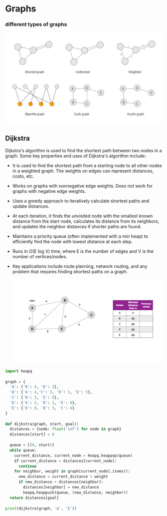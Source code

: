 # Graphs
### different types of graphs
![graph-types](assets/types-of-graphs.png)

## Dijkstra
Dijkstra's algorithm is used to find the shortest path between two nodes in a graph. Some key properties and uses of Dijkstra's algorithm include:

* It is used to find the shortest path from a starting node to all other nodes in a weighted graph. The weights on edges can represent distances, costs, etc.
* Works on graphs with nonnegative edge weights. Does not work for graphs with negative edge weights.
* Uses a greedy approach to iteratively calculate shortest paths and update distances.
* At each iteration, it finds the unvisited node with the smallest known distance from the start node, calculates its distance from its neighbors, and updates the neighbor distances if shorter paths are found.
* Maintains a priority queue (often implemented with a min heap) to efficiently find the node with lowest distance at each step.
* Runs in O(E log V) time, where E is the number of edges and V is the number of vertices/nodes.
* Key applications include route planning, network routing, and any problem that requires finding shortest paths on a graph.
  
  ![dijkstra-2](assets/dijkstra-2.gif)
  
```Python
import heapq

graph = {
  'A': {'B': 4, 'D': 2},
  'B': {'A': 4,'C': 3, 'D': 1, 'E': 5},
  'C': {'B': 3, 'E': 6},
  'D': {'A': 2, 'B': 1, 'E': 8},
  'E': {'D': 8, 'B': 5, 'C': 6}
}

def dijkstra(graph, start, goal):
  distances = {node: float('inf') for node in graph}
  distances[start] = 0
  
  queue = [(0, start)]
  while queue:
    current_distance, current_node = heapq.heappop(queue)
    if current_distance > distances[current_node]:
      continue
    for neighbor, weight in graph[current_node].items():
      new_distance = current_distance + weight
      if new_distance < distances[neighbor]:
        distances[neighbor] = new_distance
        heapq.heappush(queue, (new_distance, neighbor))        
  return distances[goal]

print(dijkstra(graph, 'A', 'E'))
```

